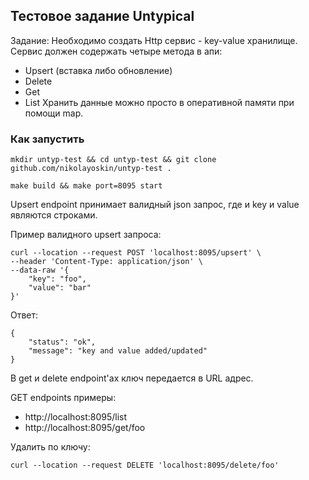 ## Тестовое задание Untypical

Задание:
Необходимо создать Http сервис - key-value хранилище.
Сервис должен содержать четыре метода в апи:
- Upsert (вставка либо обновление)
- Delete
- Get
- List
Хранить данные можно просто в оперативной памяти при помощи map.

### Как запустить

```mkdir untyp-test && cd untyp-test && git clone github.com/nikolayoskin/untyp-test .```

```make build && make port=8095 start```

Upsert endpoint принимает валидный json запрос, где и key и value являются строками.

Пример валидного upsert запроса:
```
curl --location --request POST 'localhost:8095/upsert' \
--header 'Content-Type: application/json' \
--data-raw '{
    "key": "foo",
    "value": "bar"
}'
```

Ответ:
```
{
    "status": "ok",
    "message": "key and value added/updated"
}
```


В get и delete endpoint'ах ключ передается в URL адрес.

GET endpoints примеры:

- http://localhost:8095/list
- http://localhost:8095/get/foo

Удалить по ключу:
```
curl --location --request DELETE 'localhost:8095/delete/foo'
```